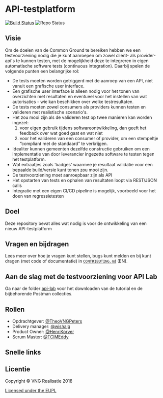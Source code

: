 # API-testplatform

[![Build Status](https://jenkins.nlx.io/job/gemma-zaken-build-and-test/badge/icon?style=plastic)](https://jenkins.nlx.io/) ![Repo Status](https://img.shields.io/badge/status-concept-lightgrey.svg?style=plastic)

## Visie 
 
Om de doelen van de Common Ground te bereiken hebben we een testvoorziening nodig die je kunt aanroepen om zowel client- als provider-api's te kunnen testen, met de mogelijkheid deze te integreren in eigen automatische software tests (continuous integration). Daarbij spelen de volgende punten een belangrijke rol:
* De tests moeten worden getriggerd met de aanroep van een API, niet vanuit een grafische user interface.
* Een grafische user interface is alleen nodig voor het tonen van overzichten met resultaten en eventueel voor het instellen van wat autorisaties - wie kan beschikken over welke testresultaten.
* De tests moeten zowel consumers als providers kunnen testen en valideren met realistische scenario's.
* Het zou mooi zijn als de valideren test op twee manieren kan worden ingezet: 
   1. voor eigen gebruik tijdens softwareontwikkeling, dan geeft het feedback over wat goed gaat en wat niet  
   2. voor het valideren van een consumer of provider, om een stempeltje “compliant met de standaard” te verkrijgen.
* Idealiter kunnen gemeenten dezelfde constructie gebruiken om een implementatie van door leverancier ingezette software te testen tegen het testplatform.
* Wat extraatjes zoals ‘badges’ waarmee je resultaat validatie voor een bepaalde build/versie kunt tonen zou mooi zijn.
* De testvoorziening moet aanroepbaar zijn als API
* Het opstarten van tests en ophalen van resultaten loopt via REST/JSON calls 
* Integratie met een eigen CI/CD pipeline is mogelijk, voorbeeld voor het doen van regressietesten

## Doel
Deze repository bevat alles wat nodig is voor de ontwikkeling van een nieuw API-testplatform

## Vragen en bijdragen
Lees meer over hoe je vragen kunt stellen, bugs kunt melden en bij kunt dragen (met code of documentatie) in [`CONTRIBUTING.md`](CONTRIBUTING.md) (EN).

## Aan de slag met de testvoorziening voor API Lab
Ga naar de folder [api-lab](https://github.com/VNG-Realisatie/api-testvoorziening/tree/master/doc/api_lab) voor het downloaden van de tutorial en de bijbehorende Postman collecties.

## Rollen

- Opdrachtgever: [@TheoVNGPeters](https://github.com/TheoVNGPeters)
- Delivery manager: [@wishalg](https://github.com/wishalg)
- Product Owner: [@HenriKorver](https://github.com/HenriKorver)
- Scrum Master:  [@TCIMEddy](https://github.com/TCIMEddy)

## Snelle links

## Licentie
Copyright © VNG Realisatie 2018

[Licensed under the EUPL](LICENCE.md)
